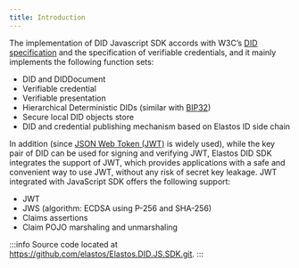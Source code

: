 ```yaml
---
title: Introduction
---
```


The implementation of DID Javascript SDK accords with W3C’s [DID specification](https://www.w3.org/TR/did-core/) and the specification of verifiable credentials, and it mainly implements the following function sets:

- DID and DIDDocument
- Verifiable credential
- Verifiable presentation
- Hierarchical Deterministic DIDs (similar with [BIP32](https://github.com/bitcoin/bips/blob/master/bip-0032.mediawiki))
- Secure local DID objects store
- DID and credential publishing mechanism based on Elastos ID side chain

In addition (since [JSON Web Token (JWT)](https://jwt.io/) is widely used), while the key pair of DID can be used for signing and verifying JWT, Elastos DID SDK integrates the support of JWT, which provides applications with a safe and convenient way to use JWT, without any risk of secret key leakage. JWT integrated with JavaScript SDK offers the following support:

- JWT
- JWS (algorithm: ECDSA using P-256 and SHA-256)
- Claims assertions
- Claim POJO marshaling and unmarshaling

:::info
Source code located at https://github.com/elastos/Elastos.DID.JS.SDK.git.
:::

